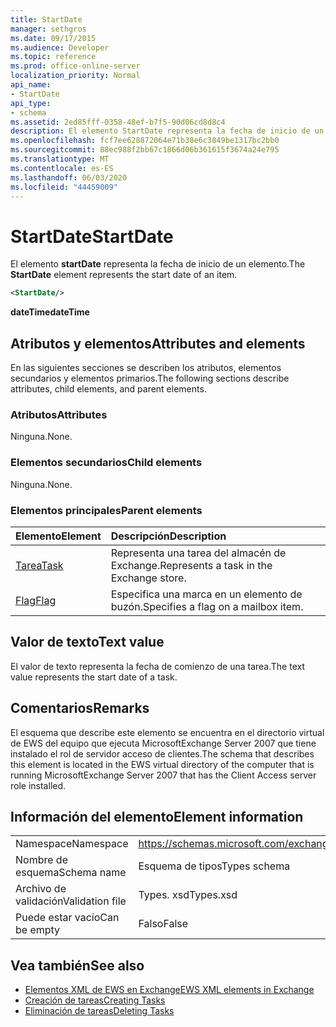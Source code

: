 ```yaml
---
title: StartDate
manager: sethgros
ms.date: 09/17/2015
ms.audience: Developer
ms.topic: reference
ms.prod: office-online-server
localization_priority: Normal
api_name:
- StartDate
api_type:
- schema
ms.assetid: 2ed85fff-0358-48ef-b7f5-90d06cd8d8c4
description: El elemento StartDate representa la fecha de inicio de un elemento.
ms.openlocfilehash: fcf7ee628872064e71b38e6c3849be1317bc2bb0
ms.sourcegitcommit: 88ec988f2bb67c1866d06b361615f3674a24e795
ms.translationtype: MT
ms.contentlocale: es-ES
ms.lasthandoff: 06/03/2020
ms.locfileid: "44459009"
---
```

# <a name="startdate"></a><span data-ttu-id="84b71-103">StartDate</span><span class="sxs-lookup"><span data-stu-id="84b71-103">StartDate</span></span>

<span data-ttu-id="84b71-104">El elemento **startDate** representa la fecha de inicio de un elemento.</span><span class="sxs-lookup"><span data-stu-id="84b71-104">The **StartDate** element represents the start date of an item.</span></span> 
  
```xml
<StartDate/>
```

<span data-ttu-id="84b71-105">**dateTime**</span><span class="sxs-lookup"><span data-stu-id="84b71-105">**dateTime**</span></span>

## <a name="attributes-and-elements"></a><span data-ttu-id="84b71-106">Atributos y elementos</span><span class="sxs-lookup"><span data-stu-id="84b71-106">Attributes and elements</span></span>

<span data-ttu-id="84b71-107">En las siguientes secciones se describen los atributos, elementos secundarios y elementos primarios.</span><span class="sxs-lookup"><span data-stu-id="84b71-107">The following sections describe attributes, child elements, and parent elements.</span></span>
  
### <a name="attributes"></a><span data-ttu-id="84b71-108">Atributos</span><span class="sxs-lookup"><span data-stu-id="84b71-108">Attributes</span></span>

<span data-ttu-id="84b71-109">Ninguna.</span><span class="sxs-lookup"><span data-stu-id="84b71-109">None.</span></span>
  
### <a name="child-elements"></a><span data-ttu-id="84b71-110">Elementos secundarios</span><span class="sxs-lookup"><span data-stu-id="84b71-110">Child elements</span></span>

<span data-ttu-id="84b71-111">Ninguna.</span><span class="sxs-lookup"><span data-stu-id="84b71-111">None.</span></span>
  
### <a name="parent-elements"></a><span data-ttu-id="84b71-112">Elementos principales</span><span class="sxs-lookup"><span data-stu-id="84b71-112">Parent elements</span></span>

|<span data-ttu-id="84b71-113">**Elemento**</span><span class="sxs-lookup"><span data-stu-id="84b71-113">**Element**</span></span>|<span data-ttu-id="84b71-114">**Descripción**</span><span class="sxs-lookup"><span data-stu-id="84b71-114">**Description**</span></span>|
|:-----|:-----|
|[<span data-ttu-id="84b71-115">Tarea</span><span class="sxs-lookup"><span data-stu-id="84b71-115">Task</span></span>](task.md) <br/> |<span data-ttu-id="84b71-116">Representa una tarea del almacén de Exchange.</span><span class="sxs-lookup"><span data-stu-id="84b71-116">Represents a task in the Exchange store.</span></span>  <br/> |
|[<span data-ttu-id="84b71-117">Flag</span><span class="sxs-lookup"><span data-stu-id="84b71-117">Flag</span></span>](flag.md) <br/> |<span data-ttu-id="84b71-118">Especifica una marca en un elemento de buzón.</span><span class="sxs-lookup"><span data-stu-id="84b71-118">Specifies a flag on a mailbox item.</span></span>  <br/> |
   
## <a name="text-value"></a><span data-ttu-id="84b71-119">Valor de texto</span><span class="sxs-lookup"><span data-stu-id="84b71-119">Text value</span></span>

<span data-ttu-id="84b71-120">El valor de texto representa la fecha de comienzo de una tarea.</span><span class="sxs-lookup"><span data-stu-id="84b71-120">The text value represents the start date of a task.</span></span>
  
## <a name="remarks"></a><span data-ttu-id="84b71-121">Comentarios</span><span class="sxs-lookup"><span data-stu-id="84b71-121">Remarks</span></span>

<span data-ttu-id="84b71-122">El esquema que describe este elemento se encuentra en el directorio virtual de EWS del equipo que ejecuta MicrosoftExchange Server 2007 que tiene instalado el rol de servidor acceso de clientes.</span><span class="sxs-lookup"><span data-stu-id="84b71-122">The schema that describes this element is located in the EWS virtual directory of the computer that is running MicrosoftExchange Server 2007 that has the Client Access server role installed.</span></span>
  
## <a name="element-information"></a><span data-ttu-id="84b71-123">Información del elemento</span><span class="sxs-lookup"><span data-stu-id="84b71-123">Element information</span></span>

|||
|:-----|:-----|
|<span data-ttu-id="84b71-124">Namespace</span><span class="sxs-lookup"><span data-stu-id="84b71-124">Namespace</span></span>  <br/> |https://schemas.microsoft.com/exchange/services/2006/types  <br/> |
|<span data-ttu-id="84b71-125">Nombre de esquema</span><span class="sxs-lookup"><span data-stu-id="84b71-125">Schema name</span></span>  <br/> |<span data-ttu-id="84b71-126">Esquema de tipos</span><span class="sxs-lookup"><span data-stu-id="84b71-126">Types schema</span></span>  <br/> |
|<span data-ttu-id="84b71-127">Archivo de validación</span><span class="sxs-lookup"><span data-stu-id="84b71-127">Validation file</span></span>  <br/> |<span data-ttu-id="84b71-128">Types. xsd</span><span class="sxs-lookup"><span data-stu-id="84b71-128">Types.xsd</span></span>  <br/> |
|<span data-ttu-id="84b71-129">Puede estar vacío</span><span class="sxs-lookup"><span data-stu-id="84b71-129">Can be empty</span></span>  <br/> |<span data-ttu-id="84b71-130">Falso</span><span class="sxs-lookup"><span data-stu-id="84b71-130">False</span></span>  <br/> |
   
## <a name="see-also"></a><span data-ttu-id="84b71-131">Vea también</span><span class="sxs-lookup"><span data-stu-id="84b71-131">See also</span></span>

- [<span data-ttu-id="84b71-132">Elementos XML de EWS en Exchange</span><span class="sxs-lookup"><span data-stu-id="84b71-132">EWS XML elements in Exchange</span></span>](ews-xml-elements-in-exchange.md)
- [<span data-ttu-id="84b71-133">Creación de tareas</span><span class="sxs-lookup"><span data-stu-id="84b71-133">Creating Tasks</span></span>](https://msdn.microsoft.com/library/0ef97334-e8a0-4f67-a23a-dd9e2bbad49f%28Office.15%29.aspx)
- [<span data-ttu-id="84b71-134">Eliminación de tareas</span><span class="sxs-lookup"><span data-stu-id="84b71-134">Deleting Tasks</span></span>](https://msdn.microsoft.com/library/a3d7e25f-8a35-4901-b1d9-d31f418ab340%28Office.15%29.aspx)

